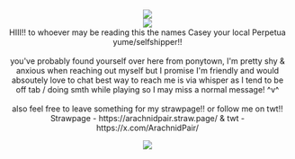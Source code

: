 <p align="center">
<br/>
<img src="https://pouch.jumpshare.com/preview/dTrr2-vOQXWny3KjbcqNqq1SHnJfARXsSivmeBwipAgmbdLQn3pOTV8HeFeMWSmGOULz2vK65XMszq-o739eI8XvWSL9EovTgIoaIEKDIbY"/>
<br/>
<img src="https://images-wixmp-ed30a86b8c4ca887773594c2.wixmp.com/f/57b946d3-87b5-4dc3-9af4-7b8c23022bbc/dccl3rf-fe99107c-9ee8-48c2-99b3-c3fb65284f0c.gif?token=eyJ0eXAiOiJKV1QiLCJhbGciOiJIUzI1NiJ9.eyJzdWIiOiJ1cm46YXBwOjdlMGQxODg5ODIyNjQzNzNhNWYwZDQxNWVhMGQyNmUwIiwiaXNzIjoidXJuOmFwcDo3ZTBkMTg4OTgyMjY0MzczYTVmMGQ0MTVlYTBkMjZlMCIsIm9iaiI6W1t7InBhdGgiOiJcL2ZcLzU3Yjk0NmQzLTg3YjUtNGRjMy05YWY0LTdiOGMyMzAyMmJiY1wvZGNjbDNyZi1mZTk5MTA3Yy05ZWU4LTQ4YzItOTliMy1jM2ZiNjUyODRmMGMuZ2lmIn1dXSwiYXVkIjpbInVybjpzZXJ2aWNlOmZpbGUuZG93bmxvYWQiXX0.04j-zGe3NSnIgtKBVulEhHM-sC3zZyA6mjZ3v-rBgC8"/>
<br/>
HIII!! to whoever may be reading this the names Casey your local Perpetua yume/selfshipper!!
<br/><br/>
you've probably found yourself over here from ponytown, I'm pretty shy & anxious when reaching out myself but I promise I'm friendly and would absoutely love to chat best way to reach me is via whisper as I tend to be off tab / doing smth while playing so I may miss a normal message! ^v^
<br/><br/>
also feel free to leave something for my strawpage!! or follow me on twt!!
<br/>
Strawpage - https://arachnidpair.straw.page/ & twt - https://x.com/ArachnidPair/ 
<br/>
<p align="center">
<img src="https://images-wixmp-ed30a86b8c4ca887773594c2.wixmp.com/f/d6045d55-24ec-48f7-81e8-46a7023520f8/dbrlkc7-2cea7dd6-6ac4-4d8b-a745-e50645dd4366.gif?token=eyJ0eXAiOiJKV1QiLCJhbGciOiJIUzI1NiJ9.eyJzdWIiOiJ1cm46YXBwOjdlMGQxODg5ODIyNjQzNzNhNWYwZDQxNWVhMGQyNmUwIiwiaXNzIjoidXJuOmFwcDo3ZTBkMTg4OTgyMjY0MzczYTVmMGQ0MTVlYTBkMjZlMCIsIm9iaiI6W1t7InBhdGgiOiJcL2ZcL2Q2MDQ1ZDU1LTI0ZWMtNDhmNy04MWU4LTQ2YTcwMjM1MjBmOFwvZGJybGtjNy0yY2VhN2RkNi02YWM0LTRkOGItYTc0NS1lNTA2NDVkZDQzNjYuZ2lmIn1dXSwiYXVkIjpbInVybjpzZXJ2aWNlOmZpbGUuZG93bmxvYWQiXX0.tesUIh0hrO-29Vhui0sq4FtDUq5Ds3rdFlsQPrbMAio"/>
